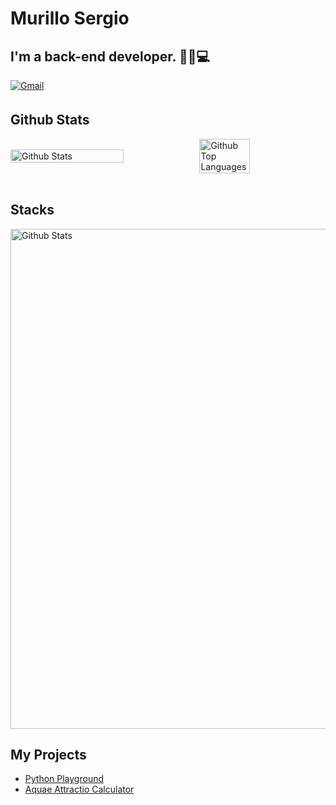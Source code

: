 # Murillo Sergio   
## I'm a back-end developer. 👨‍💻💻
  
<a href='mailto:murillosnds@gmail.com' target="_blank">
<img alt='Gmail' src='https://img.shields.io/badge/EMAIL-100000?style=for-the-badge&logo=&logoColor=white&labelColor=black&color=black' style="margin-bottom: 5px;" />
</a>
    
## Github Stats  
<div style="display: flex; flex-direction: row; justify-content: space-between; align-items: center;">
  <img src="https://github-readme-stats.vercel.app/api?username=murillosnds&show_icons=true&hide_border=true&hide=contribs,prs&cache_seconds=86400&theme=react" alt="Github Stats" width="60%">
  <img src="https://github-readme-stats.vercel.app/api/top-langs/?username=murillosnds&hide_border=true&layout=compact&theme=react" alt="Github Top Languages" width="40%">
</div>

<br/>

## Stacks
<div style="display: flex;
  flex-direction: row;
  justify-content: space-between;
  align-items: center;">
  
<img src="https://skillicons.dev/icons?i=py,flask,mysql,nodejs,django,html,css,js,git&theme=dark" alt="Github Stats" width="800px" />

</div>


## My Projects 

- [Python Playground](https://github.com/murillosnds/python-playground)
- [Aquae Attractio Calculator](https://github.com/murillosnds/Aquae-Attractio-Calculator)


  

<br/>  


  

<br/>  


<br />
